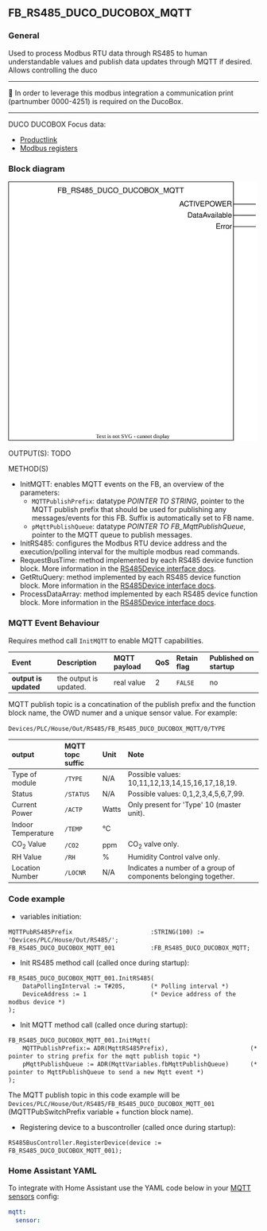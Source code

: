 ## FB_RS485_DUCO_DUCOBOX_MQTT

### __General__
Used to process Modbus RTU data through RS485 to human understandable values and publish data updates through MQTT if desired. Allows controlling the duco

----------------------------

:rotating_light: In order to leverage this modbus integration a communication print (partnumber 0000-4251) is required on the DucoBox.

----------------------------

DUCO DUCOBOX Focus data:
- [Productlink](https://www.duco.eu/uk/products/mechanical-ventilation/ventilation-units/ducobox-focus)
- [Modbus registers](../RS485/datasheets/DUCO_DUCOBOX_Modbus_Registers.pdf)

### __Block diagram__

<img src="../_img/FB_RS485_DUCO_DUCOBOX_MQTT.svg" width="500">

OUTPUT(S): TODO

METHOD(S)
- InitMQTT: enables MQTT events on the FB, an overview of the parameters:
    - `MQTTPublishPrefix`: datatype *POINTER TO STRING*, pointer to the MQTT publish prefix that should be used for publishing any messages/events for this FB. Suffix is automatically set to FB name.  
    - `pMqttPublishQueue`: datatype *POINTER TO FB_MqttPublishQueue*, pointer to the MQTT queue to publish messages.    
- InitRS485: configures the Modbus RTU device address and the execution/polling interval for the multiple modbus read commands.
- RequestBusTime: method implemented by each RS485 device function block. More information in the [RS485Device interface docs](../RS485/RS485Device_Interface.md).
- GetRtuQuery: method implemented by each RS485 device function block. More information in the [RS485Device interface docs](../RS485/RS485Device_Interface.md).
- ProcessDataArray: method implemented by each RS485 device function block. More information in the [RS485Device interface docs](../RS485/RS485Device_Interface.md).

### __MQTT Event Behaviour__
Requires method call `InitMQTT` to enable MQTT capabilities.

| Event | Description | MQTT payload | QoS | Retain flag | Published on startup |
|:-------------|:------------------|:------------------|:------------------|:--------------------------|:--------------------------|
| **output is updated**   | the output is updated. | real value | 2 | `FALSE` | no

MQTT publish topic is a concatination of the publish prefix and the function block name, the OWD numer and a unique sensor value. For example:

`Devices/PLC/House/Out/RS485/FB_RS485_DUCO_DUCOBOX_MQTT/0/TYPE`

| output       | MQTT topc suffic | Unit        	  | Note 			  |
|:-------------|:-----------------|:------------------|:------------------|
| Type of module | `/TYPE` | N/A | Possible values: 10,11,12,13,14,15,16,17,18,19.
| Status | `/STATUS` | N/A | Possible values: 0,1,2,3,4,5,6,7,99.
| Current Power | `/ACTP` | Watts | Only present for 'Type' 10 (master unit).
| Indoor Temperature | `/TEMP` | °C |
| CO<sub>2</sub> Value | `/CO2` | ppm | CO<sub>2</sub> valve only.
| RH Value | `/RH` | % | Humidity Control valve only.
| Location Number | `/LOCNR` | N/A | Indicates a number of a group of components belonging together.


### __Code example__

- variables initiation:
```
MQTTPubRS485Prefix                      :STRING(100) := 'Devices/PLC/House/Out/RS485/';
FB_RS485_DUCO_DUCOBOX_MQTT_001			:FB_RS485_DUCO_DUCOBOX_MQTT;
```

- Init RS485 method call (called once during startup):
```
FB_RS485_DUCO_DUCOBOX_MQTT_001.InitRS485(
	DataPollingInterval := T#20S,       (* Polling interval *)		
	DeviceAddress := 1                  (* Device address of the modbus device *)			
);
```

- Init MQTT method call (called once during startup):
```
FB_RS485_DUCO_DUCOBOX_MQTT_001.InitMqtt(
	MQTTPublishPrefix:= ADR(MqttRS485Prefix),                       (* pointer to string prefix for the mqtt publish topic *)
	pMqttPublishQueue := ADR(MqttVariables.fbMqttPublishQueue)      (* pointer to MqttPublishQueue to send a new Mqtt event *)
);

```
The MQTT publish topic in this code example will be `Devices/PLC/House/Out/RS485/FB_RS485_DUCO_DUCOBOX_MQTT_001` (MQTTPubSwitchPrefix variable + function block name).

- Registering device to a buscontroller (called once during startup):
```
RS485BusController.RegisterDevice(device := FB_RS485_DUCO_DUCOBOX_MQTT_001);
```

### __Home Assistant YAML__
To integrate with Home Assistant use the YAML code below in your [MQTT sensors](https://www.home-assistant.io/components/sensor.mqtt/) config:

```YAML
mqtt:
  sensor:
  
```